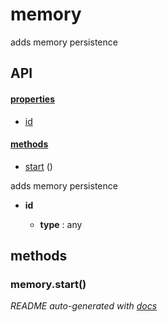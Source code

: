 # memory


adds memory persistence



## API

#### [properties](#memory-properties)

  - [id](#memory-properties-id)


#### [methods](#memory-methods)

  - [start](#memory-methods-start) ()



adds memory persistence

- **id** 

  - **type** : any



<a name="memory-methods"></a> 

## methods 

<a name="memory-methods-start"></a> 

### memory.start()







*README auto-generated with [docs](https://github.com/bigcompany/resources/tree/master/docs)*
